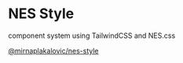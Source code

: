 # NES Style

component system using TailwindCSS and NES.css

[@mirnaplakalovic/nes-style](https://www.npmjs.com/package/@mirnaplakalovic/nes-style)
